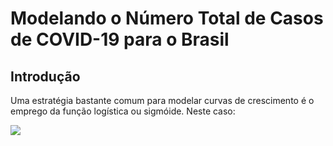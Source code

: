 Modelando o Número Total de Casos de COVID-19 para o Brasil
================

## Introdução

Uma estratégia bastante comum para modelar curvas de crescimento é o
emprego da função logística ou sigmóide. Neste caso:

![](https://render.githubusercontent.com/render/math?math=%5Cfrac%7B%5Cphi_1%7D%7B1%20%2B%20e%5E%7B%5Cfrac%7B%5Cphi_2%20-%20x%7D%7B%5Cphi_3%7D%7D%7D)
